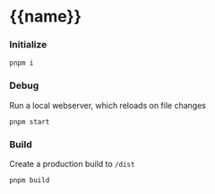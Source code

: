 # {{name}}

### Initialize

```
pnpm i
```

### Debug

Run a local webserver, which reloads on file changes
```
pnpm start
```

### Build

Create a production build to `/dist`
```
pnpm build
```
